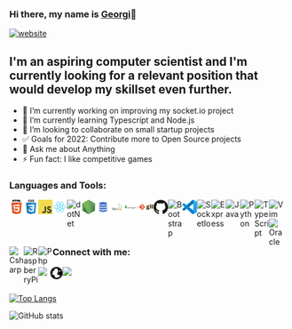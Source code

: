 ### Hi there, my name is [Georgi][website]👋
<!--#### I am recent computer science graduate

![I am recent computer science graduate](https://arturssmirnovs.github.io/github-profile-readme-generator/images/banner.png)-->

[![website](https://img.shields.io/website?label=georgipetrov98.github.io&style=for-the-badge&url=https%3A%2F%2Fcodestackr.com)](https://georgipetrov98.github.io/#/)

## I'm an aspiring computer scientist and I'm currently looking for a relevant position that would develop my skillset even further.

- 🔭 I’m currently working on improving my socket.io project 
- 🌱 I’m currently learning Typescript and Node.js 
- 👯 I’m looking to collaborate on small startup projects 
- ✅ Goals for 2022: Contribute more to Open Source projects
- 💬 Ask me about Anything 
- ⚡ Fun fact: I like competitive games 

### Languages and Tools:

<img align="left" alt="HTML5" width="26px" src="https://raw.githubusercontent.com/github/explore/80688e429a7d4ef2fca1e82350fe8e3517d3494d/topics/html/html.png" />
<img align="left" alt="CSS3" width="26px" src="https://raw.githubusercontent.com/github/explore/80688e429a7d4ef2fca1e82350fe8e3517d3494d/topics/css/css.png" />
<img align="left" alt="JavaScript" width="26px" src="https://raw.githubusercontent.com/github/explore/80688e429a7d4ef2fca1e82350fe8e3517d3494d/topics/javascript/javascript.png" />
<img align="left" alt="React" width="26px" src="https://raw.githubusercontent.com/github/explore/80688e429a7d4ef2fca1e82350fe8e3517d3494d/topics/react/react.png" />
<img align="left" alt="dotNet" width="26px" src="https://cdn.jsdelivr.net/gh/devicons/devicon/icons/dotnetcore/dotnetcore-original.svg" />
<img align="left" alt="Node.js" width="26px" src="https://raw.githubusercontent.com/github/explore/80688e429a7d4ef2fca1e82350fe8e3517d3494d/topics/nodejs/nodejs.png" />
<img align="left" alt="SQL" width="26px" src="https://raw.githubusercontent.com/github/explore/80688e429a7d4ef2fca1e82350fe8e3517d3494d/topics/sql/sql.png" />
<img align="left" alt="MySQL" width="26px" src="https://raw.githubusercontent.com/github/explore/80688e429a7d4ef2fca1e82350fe8e3517d3494d/topics/mysql/mysql.png" />
<img align="left" alt="MongoDB" width="26px" src="https://raw.githubusercontent.com/github/explore/80688e429a7d4ef2fca1e82350fe8e3517d3494d/topics/mongodb/mongodb.png" />
<img align="left" alt="Git" width="26px" src="https://raw.githubusercontent.com/github/explore/80688e429a7d4ef2fca1e82350fe8e3517d3494d/topics/git/git.png" />
<img align="left" alt="GitHub" width="26px" src="https://raw.githubusercontent.com/github/explore/78df643247d429f6cc873026c0622819ad797942/topics/github/github.png" />
<img align="left" alt="Bootstrap" width="26px" src="https://cdn.jsdelivr.net/gh/devicons/devicon/icons/bootstrap/bootstrap-plain.svg" />
<img align="left" alt="Visual Studio Code" width="26px" src="https://raw.githubusercontent.com/github/explore/80688e429a7d4ef2fca1e82350fe8e3517d3494d/topics/visual-studio-code/visual-studio-code.png" />
<img align="left" alt="SocketIo" width="26px" src="https://cdn.jsdelivr.net/gh/devicons/devicon/icons/socketio/socketio-original.svg" />
<img align="left" alt="Express" width="26px" src="https://cdn.jsdelivr.net/gh/devicons/devicon/icons/express/express-original.svg" />
<img align="left" alt="Java" width="26px" src="https://cdn.jsdelivr.net/gh/devicons/devicon/icons/java/java-original.svg" />
<img align="left" alt="Python" width="26px" src="https://cdn.jsdelivr.net/gh/devicons/devicon/icons/python/python-original.svg" />
<img align="left" alt="TypeScript" width="26px" src="https://cdn.jsdelivr.net/gh/devicons/devicon/icons/typescript/typescript-original.svg"  />
<img align="left" alt="Vim" width="26px" src="https://cdn.jsdelivr.net/gh/devicons/devicon/icons/vim/vim-original.svg" />
<img align="left" alt="Oracle" width="26px" src="https://cdn.jsdelivr.net/gh/devicons/devicon/icons/oracle/oracle-original.svg" />
<img align="left" alt="Csharp" width="26px" src="https://cdn.jsdelivr.net/gh/devicons/devicon/icons/csharp/csharp-original.svg" />
<img align="left" alt="RaspberryPi" width="26px" src="https://cdn.jsdelivr.net/gh/devicons/devicon/icons/raspberrypi/raspberrypi-original.svg" />
<img align="left" alt="Php" width="26px" src="https://cdn.jsdelivr.net/gh/devicons/devicon/icons/php/php-original.svg" />

<br />
<br />

### Connect with me:

[<img align="left"  width="22px" src="https://cdn.jsdelivr.net/npm/simple-icons@3.0.1/icons/github.svg"/>](https://github.com/georgipetrov98) 
[<img align="left"  width="22px" src="https://raw.githubusercontent.com/iconic/open-iconic/master/svg/globe.svg"/>](https://georgipetrov98.github.io/#/) 
[<img align="left"  width="22px" src="https://cdn.jsdelivr.net/npm/simple-icons@v3/icons/linkedin.svg" />](https://www.linkedin.com/in/george-petrov-b571b31a1//)

<br />
<br />

[![Top Langs](https://github-readme-stats.vercel.app/api/top-langs/?username=georgipetrov98)](https://github.com/anuraghazra/github-readme-stats)

![GitHub stats](https://github-readme-stats.vercel.app/api?username=georgipetrov98&show_icons=true)  

[website]: https://georgipetrov98.github.io/#/
